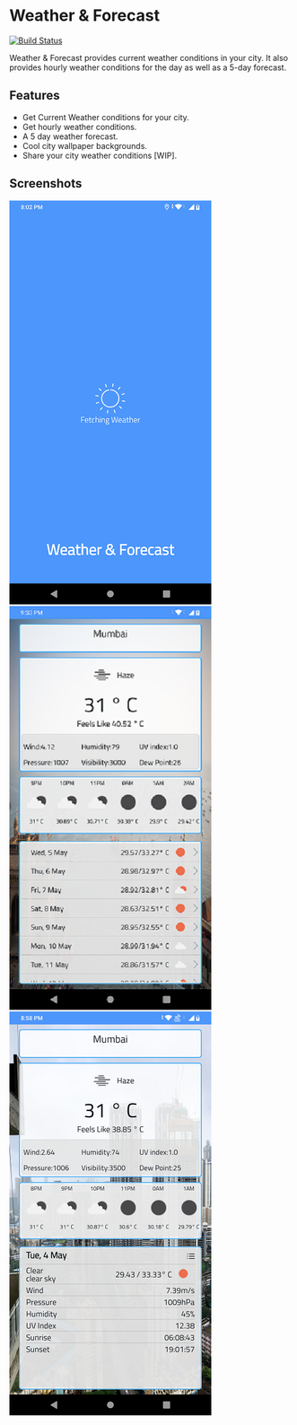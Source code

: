 # Weather & Forecast 
 

[![Build Status](https://travis-ci.org/joemccann/dillinger.svg?branch=master)](https://travis-ci.org/joemccann/dillinger)

Weather & Forecast provides current weather conditions in your city.
It also provides hourly weather conditions for the day as well as a 5-day forecast.
 
## Features

- Get Current Weather conditions for your city.
- Get hourly weather conditions.
- A 5 day weather forecast.
- Cool city wallpaper backgrounds.
- Share your city weather conditions [WIP].

## Screenshots
![alt text](https://github.com/aaronmenezes/weather-forecast/blob/main/Screenshots/device-a.png)![alt text](https://github.com/aaronmenezes/weather-forecast/blob/main/Screenshots/device-b.png)![alt text](https://github.com/aaronmenezes/weather-forecast/blob/main/Screenshots/device-c.png)



